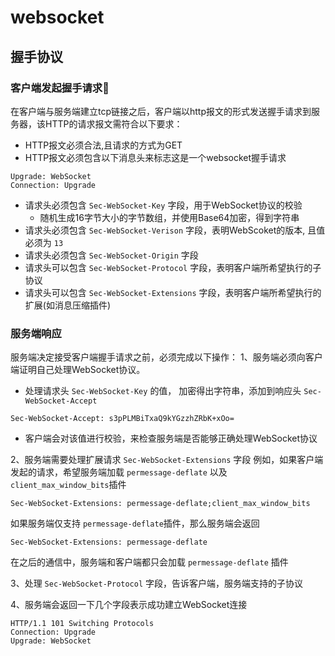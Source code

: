 # websocket
## 握手协议
### 客户端发起握手请求🤝
在客户端与服务端建立tcp链接之后，客户端以http报文的形式发送握手请求到服务器，该HTTP的请求报文需符合以下要求：
* HTTP报文必须合法,且请求的方式为GET
* HTTP报文必须包含以下消息头来标志这是一个websocket握手请求

```
Upgrade: WebSocket
Connection: Upgrade
``` 
* 请求头必须包含 `Sec-WebSocket-Key` 字段，用于WebSocket协议的校验
  * 随机生成16字节大小的字节数组，并使用Base64加密，得到字符串
* 请求头必须包含 `Sec-WebSocket-Verison` 字段，表明WebScoket的版本, 且值必须为 `13`
* 请求头必须包含 `Sec-WebSocket-Origin` 字段
* 请求头可以包含 `Sec-WebSocket-Protocol` 字段，表明客户端所希望执行的子协议
* 请求头可以包含 `Sec-WebSocket-Extensions` 字段，表明客户端所希望执行的扩展(如消息压缩插件)
  
### 服务端响应
服务端决定接受客户端握手请求之前，必须完成以下操作：
1、服务端必须向客户端证明自己处理WebSocket协议。
* 处理请求头 `Sec-WebSocket-Key` 的值， 加密得出字符串，添加到响应头 `Sec-WebSocket-Accept`
```
Sec-WebSocket-Accept: s3pPLMBiTxaQ9kYGzzhZRbK+xOo=
```
* 客户端会对该值进行校验，来检查服务端是否能够正确处理WebSocket协议

2、服务端需要处理扩展请求 `Sec-WebSocket-Extensions` 字段
例如，如果客户端发起的请求，希望服务端加载 `permessage-deflate` 以及`client_max_window_bits`插件
```
Sec-WebSocket-Extensions: permessage-deflate;client_max_window_bits
```
如果服务端仅支持 `permessage-deflate`插件，那么服务端会返回
```
Sec-WebSocket-Extensions: permessage-deflate
```
在之后的通信中，服务端和客户端都只会加载 `permessage-deflate` 插件

3、处理 `Sec-WebSocket-Protocol` 字段，告诉客户端，服务端支持的子协议

4、服务端会返回一下几个字段表示成功建立WebSocket连接
```
HTTP/1.1 101 Switching Protocols
Connection: Upgrade
Upgrade: WebSocket
```
